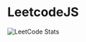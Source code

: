 # LeetcodeJS

![LeetCode Stats](https://leetcard.jacoblin.cool/sachin161194?theme=unicorn&font=Baloo%20Bhai%202)
